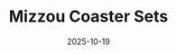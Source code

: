---
title: Mizzou Coaster Sets
date: 2025-10-19
publish_on: "2025-10-19"
summary: A collection of 3D-printed coaster designs celebrating the University of Missouri — highlighting clean geometry, layered contrast, and the bold visual rhythm of black and gold.
tags: [Coasters, NCAA]
photos: ["/assets/img/mu-helmet1.png", "/assets/img/mizzou-round1.png"]
category: Coasters
detail: >
  These designs reinterpret the Mizzou aesthetic through precise layering and controlled repetition, from the modern swirl motif of the round sets to helmet-emblem variations that balance athletic energy with graphic clarity. Each piece was printed in PLA with fine multi-color alignment and includes a matching caddy for cohesive presentation. Together, they capture the university’s timeless palette and spirited visual identity through refined, functional design.
square_url: 
makerworld_url: 
announce_title: 
announce_text:  |
  
announce_link_url: 
announce_link_label: 
announce_start: 
announce_end:   
---